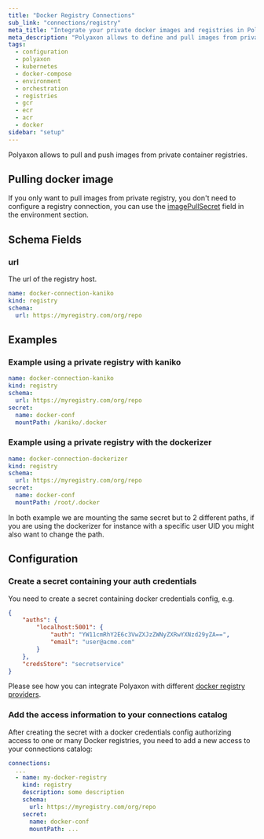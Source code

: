 ```yaml
---
title: "Docker Registry Connections"
sub_link: "connections/registry"
meta_title: "Integrate your private docker images and registries in Polyaxon - Configuration"
meta_description: "Polyaxon allows to define and pull images from private Container Registries."
tags:
  - configuration
  - polyaxon
  - kubernetes
  - docker-compose
  - environment
  - orchestration
  - registries
  - gcr
  - ecr
  - acr
  - docker
sidebar: "setup"
---
```


Polyaxon allows to pull and push images from private container registries.

## Pulling docker image

If you only want to pull images from private registry,
you don't need to configure a registry connection,
you can use the [imagePullSecret](/docs/core/specification/environment/#imagepullsecrets)
field in the environment section.


## Schema Fields

### url

The url of the registry host.

```yaml
name: docker-connection-kaniko
kind: registry
schema:
  url: https://myregistry.com/org/repo
```

## Examples

### Example using a private registry with kaniko

```yaml
name: docker-connection-kaniko
kind: registry
schema:
  url: https://myregistry.com/org/repo
secret:
  name: docker-conf
  mountPath: /kaniko/.docker
```

### Example using a private registry with the dockerizer


```yaml
name: docker-connection-dockerizer
kind: registry
schema:
  url: https://myregistry.com/org/repo
secret:
  name: docker-conf
  mountPath: /root/.docker
```

In both example we are mounting the same secret but to 2 different paths,
if you are using the dockerizer for instance with a specific user
UID you might also want to change the path.


## Configuration

### Create a secret containing your auth credentials

You need to create a secret containing docker credentials config, e.g.

```json
{
    "auths": {
        "localhost:5001": {
            "auth": "YW11cmRhY2E6c3VwZXJzZWNyZXRwYXNzd29yZA==",
            "email": "user@acme.com"
        }
    },
    "credsStore": "secretservice"
}
```

Please see how you can integrate Polyaxon with different [docker registry providers](/integrations/registries/).

### Add the access information to your connections catalog

After creating the secret with a docker credentials config authorizing access
to one or many Docker registries,
you need to add a new access to your connections catalog:

```yaml
connections:
  ...
  - name: my-docker-registry
    kind: registry
    description: some description
    schema:
      url: https://myregistry.com/org/repo
    secret:
      name: docker-conf
      mountPath: ...
```
